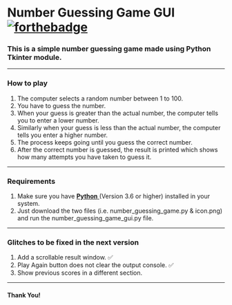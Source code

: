 # Number Guessing Game GUI [![forthebadge](https://forthebadge.com/images/badges/made-with-python.svg)](https://forthebadge.com)
### This is a simple number guessing game made using Python Tkinter module.
---
### How to play
 1. The computer selects a random number between 1 to 100.
 2. You have to guess the number.
 3. When your guess is greater than the actual number, the computer tells you to enter a lower number.
 4. Similarly when your guess is less than the actual number, the computer tells you enter a higher number.
 5. The process keeps going until you guess the correct number.
 6. After the correct number is guessed, the result is printed which shows how many attempts you have taken to guess it.
---
### Requirements
 1. Make sure you have [**Python** ](https://www.python.org/)(Version 3.6 or higher) installed in your system.
 2. Just download the two files (i.e. number_guessing_game.py & icon.png) and run the number_guessing_game_gui.py file.
---
### Glitches to be fixed in the next version</br>
 1. Add a scrollable result window. ✅
 2. Play Again button does not clear the output console. ✅
 3. Show previous scores in a different section.
---
#### Thank You!
